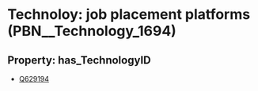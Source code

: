 # Technoloy: __job placement platforms__ (PBN__Technology_1694)

## Property: has_TechnologyID

* [Q629194](Q629194)

